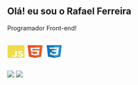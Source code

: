 ## Olá! eu sou o Rafael Ferreira
Programador Front-end!

<div style="display: inline_block"><br>
  <img align="center" alt="Rafael JS" height="30" width="40" src="https://raw.githubusercontent.com/devicons/devicon/master/icons/javascript/javascript-plain.svg">
  <img align="center" alt="Rafael HTML" height="30" width="40" src="https://raw.githubusercontent.com/devicons/devicon/master/icons/html5/html5-original.svg">
  <img align="center" alt="Rafael CSS" height="30" width="40" src="https://raw.githubusercontent.com/devicons/devicon/master/icons/css3/css3-original.svg">
</div>
  
 ##
 
<div> 
  <a href = "mailto:anjusrafael@gmail.com"><img src="https://img.shields.io/badge/-Gmail-%23333?style=for-the-badge&logo=gmail&logoColor=white" target="_blank"></a>
  <a href="https://www.linkedin.com/in/rafael-ferreira-de-lira-7b4304aa/" target="_blank"><img src="https://img.shields.io/badge/-LinkedIn-%230077B5?style=for-the-badge&logo=linkedin&logoColor=white" target="_blank"></a> 
  
</div>
